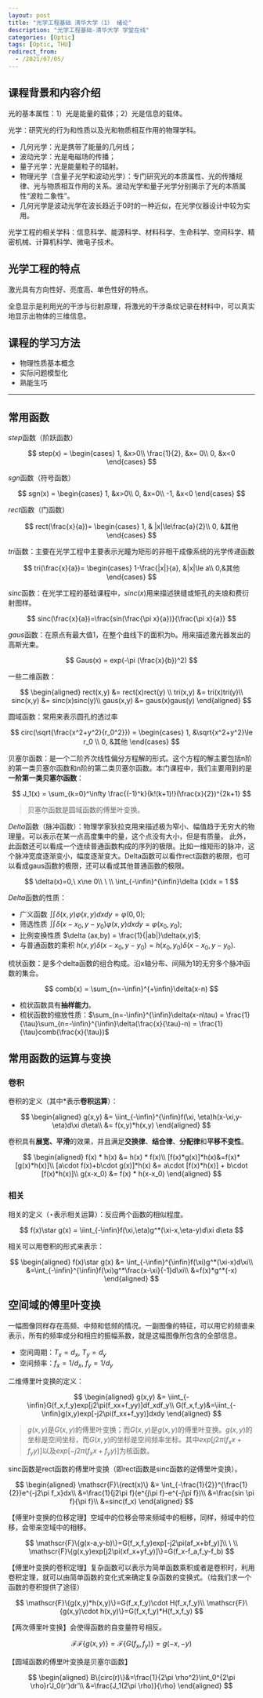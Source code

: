 ```yaml
---
layout: post
title: "光学工程基础 清华大学（1） 绪论"
description: "光学工程基础-清华大学 学堂在线"
categories: [Optic]
tags: [Optic, THU]
redirect_from:  
  - /2021/07/05/
---
```


<head>
    <script src="https://cdn.mathjax.org/mathjax/latest/MathJax.js?config=TeX-AMS-MML_HTMLorMML" type="text/javascript"></script>
    <script type="text/x-mathjax-config">
        MathJax.Hub.Config({
            tex2jax: {
            skipTags: ['script', 'noscript', 'style', 'textarea', 'pre'],
            inlineMath: [['$','$']]
            }
        });
    </script>
</head>

## 课程背景和内容介绍

光的基本属性：1）光是能量的载体；2）光是信息的载体。

光学：研究光的行为和性质以及光和物质相互作用的物理学科。

- 几何光学：光是携带了能量的几何线；
- 波动光学：光是电磁场的传播；
- 量子光学：光是能量粒子的辐射。
- 物理光学（含量子光学和波动光学）：专门研究光的本质属性、光的传播规律、光与物质相互作用的关系。波动光学和量子光学分别揭示了光的本质属性“波粒二象性”。
- 几何光学是波动光学在波长趋近于0时的一种近似，在光学仪器设计中较为实用。

光学工程的相关学科：信息科学、能源科学、材料科学、生命科学、空间科学、精密机械、计算机科学、微电子技术。

## 光学工程的特点

激光具有方向性好、亮度高、单色性好的特点。

全息显示是利用光的干涉与衍射原理，将激光的干涉条纹记录在材料中，可以真实地显示出物体的三维信息。

## 课程的学习方法

- 物理性质基本概念
- 实际问题模型化
- 熟能生巧

---

## 常用函数

$step$函数（阶跃函数）

$$
step(x) =
\begin{cases}
1, &x>0\\
\frac{1}{2}, &x= 0\\
0, &x<0
\end{cases}
$$

$sgn$函数（符号函数）

$$
sgn(x) =
\begin{cases}
1, &x>0\\
0, &x=0\\
-1, &x<0
\end{cases}
$$

$rect$函数（门函数）

$$
rect(\frac{x}{a})=
\begin{cases}
1, & |x|\le\frac{a}{2}\\
0, &其他
\end{cases}
$$

$tri$函数：主要在光学工程中主要表示光瞳为矩形的非相干成像系统的光学传递函数

$$
tri(\frac{x}{a})=
\begin{cases}
1-\frac{|x|}{a}, &|x|\le a\\
0,&其他
\end{cases}
$$

$sinc$函数：在光学工程的基础课程中，$sinc(x)$用来描述狭缝或矩孔的夫琅和费衍射图样。

$$
sinc(\frac{x}{a})=\frac{sin(\frac{\pi x}{a})}{\frac{\pi x}{a}}
$$

$gaus$函数：在原点有最大值1，在整个曲线下的面积为b。用来描述激光器发出的高斯光束。

$$
Gaus(x) = exp(-\pi (\frac{x}{b})^2)
$$

一些二维函数：

$$
\begin{aligned}
rect(x,y) &= rect(x)rect(y) \\
tri(x,y) &= tri(x)tri(y)\\
sinc(x,y) &= sinc(x)sinc(y)\\
gaus(x,y) &= gaus(x)gaus(y)
\end{aligned}
$$

圆域函数：常用来表示圆孔的透过率

$$
circ(\sqrt{\frac{x^2+y^2}{r_0^2}}) =
\begin{cases}
1, &\sqrt{x^2+y^2}\le r_0 \\
0, &其他  
\end{cases}
$$

贝塞尔函数：是一个二阶齐次线性偏分方程解的形式。这个方程的解主要包括n阶的第一类贝塞尔函数和n阶的第二类贝塞尔函数。本门课程中，我们主要用到的是**一阶第一类贝塞尔函数**：

$$
J_1(x) = \sum_{k=0}^\infty \frac{(-1)^k}{k!(k+1)!}(\frac{x}{2})^{2k+1}
$$

> 贝塞尔函数是圆域函数的傅里叶变换。

$Delta$函数（脉冲函数）：物理学家狄拉克用来描述极为窄小、幅值趋于无穷大的物理量。可以表示在某一点高度集中的量，这个点没有大小，但是有质量。 此外，此函数还可以看成一个连续普通函数构成的序列的极限。比如一维矩形的脉冲，这个脉冲宽度逐渐变小，幅度逐渐变大。Delta函数可以看作rect函数的极限，也可以看成gaus函数的极限，还可以看成其他普通函数的极限。

$$
\delta(x)=0,\ x\ne 0\\
\ \\
\int_{-\infin}^{\infin}\delta (x)dx = 1
$$

$Delta$函数的性质：

- 广义函数 $\iint \delta(x,y)\varphi(x,y)dxdy = \varphi(0,0)$;
- 筛选性质 $\iint \delta(x-x_0,y-y_0)\varphi(x,y)dxdy = \varphi(x_0,y_0)$;
- 比例变换性质 $\delta (ax,by) = \frac{1}{|ab|}\delta(x,y)$;
- 与普通函数的乘积 $h(x,y)\delta(x-x_0,y-y_0) = h(x_0,y_0)\delta(x-x_0,y-y_0)$.

梳状函数：是多个delta函数的组合构成。沿x轴分布、间隔为1的无穷多个脉冲函数的集合。

$$
comb(x) = \sum_{n=-\infin}^{+\infin}\delta(x-n)
$$

- 梳状函数具有**抽样能力**。
- 梳状函数的缩放性质：$\sum_{n=-\infin}^{\infin}\delta(x-n\tau) = \frac{1}{\tau}\sum_{n=-\infin}^{\infin}\delta(\frac{x}{\tau}-n) = \frac{1}{\tau}comb(\frac{x}{\tau})$

## 常用函数的运算与变换

### 卷积

卷积的定义（其中$*$表示**卷积运算**）：

$$
\begin{aligned}
g(x,y) &= \iint_{-\infin}^{\infin}f(\xi, \eta)h(x-\xi,y-\eta)d\xi d\eta\\
&= f(x,y)*h(x,y)
\end{aligned}
$$

卷积具有**展宽、平滑**的效果，并且满足**交换律**、**结合律**、**分配律**和**平移不变性**。

$$
\begin{aligned}
f(x) * h(x) &= h(x) * f(x)\\
[f(x)*g(x)]*h(x)&=f(x)*[g(x)*h(x)]\\
[a\cdot f(x)+b\cdot g(x)]*h(x) &= a\cdot [f(x)*h(x)] + b\cdot [f(x)*h(x)]\\
g(x-x_0) &= f(x) * h(x-x_0)
\end{aligned}
$$

### 相关

相关的定义（$\star$表示相关运算）：反应两个函数的相似程度。

$$
f(x)\star g(x) =
\iint_{-\infin}f(\xi,\eta)g^*(\xi-x,\eta-y)d\xi d\eta
$$

相关可以用卷积的形式来表示：

$$
\begin{aligned}
    f(x)\star g(x) &= \int_{-\infin}^{\infin}f(\xi)g^*(\xi-x)d\xi\\
    &=\int_{-\infin}^{\infin}f(\xi)g^*\frac{x-\xi}{-1}d\xi\\
    &=f(x)*g^*(-x)
\end{aligned}
$$

## 空间域的傅里叶变换

一幅图像同样存在高频、中频和低频的情况。一副图像的特征，可以用它的频谱来表示，所有的频率成分和相应的振幅系数，就是这幅图像所包含的全部信息。

- 空间周期：$T_x=d_x,\ T_y=d_y$
- 空间频率：$f_x=1/d_x,\ f_y=1/d_y$

二维傅里叶变换的定义：

$$
\begin{aligned}
g(x,y) &= \iint_{-\infin}G(f_x,f_y)exp[j2\pi(f_xx+f_yy)]df_xdf_y\\
G(f_x,f_y)&=\iint_{-\infin}g(x,y)exp[-j2\pi(f_xx+f_yy)]dxdy
\end{aligned}
$$

> $g(x,y)$是$G(x,y)$的傅里叶变换；而$G(x,y)$是$g(x,y)$的傅里叶变换。$g(x,y)$的坐标是空间坐标，而$G(x,y)$的坐标是空间频率坐标。其中$exp[j2\pi(f_xx+f_yy)]$以及$exp[-j2\pi(f_xx+f_yy)]$为核函数。

sinc函数是rect函数的傅里叶变换（即rect函数是sinc函数的逆傅里叶变换）。

$$
\begin{aligned}
    \mathscr{F}\{rect(x)\} &= \int_{-\frac{1}{2}}^{\frac{1}{2}}e^{-j2\pi f_x}dx\\
    &=\frac{1}{j2\pi f}(e^{j\pi f}-e^{-j\pi f})\\
    &=\frac{sin \pi f}{\pi f}\\
    &=sinc(f_x)
\end{aligned}
$$

【傅里叶变换的位移定理】空域中的位移会带来频域中的相移，同样，频域中的位移，会带来空域中的相移。

$$
\mathscr{F}\{g(x-a,y-b)\}=G(f_x,f_y)exp[-j2\pi(af_x+bf_y)]\\
\ \\
\mathscr{F}\{g(x,y)exp[j2\pi(xf_x+yf_y)]\}=G(f_x-f_a,f_y-f_b)
$$

【傅里叶变换的卷积定理】复杂函数可以表示为简单函数乘积或者是卷积时，利用卷积定理，就可以由简单函数的变化式来确定复杂函数的变换式。（给我们求一个函数的卷积提供了途径）

$$
\mathscr{F}\{g(x,y)*h(x,y)\}=G(f_x,f_y)\cdot H(f_x,f_y)\\
\mathscr{F}\{g(x,y)\cdot h(x,y)\}=G(f_x,f_y)*H(f_x,f_y)
$$

【两次傅里叶变换】会使得函数的自变量符号相反。

$$
\mathscr{FF}\{g(x,y)\}=\mathscr{F}\{G(f_x,f_y)\}=g(-x,-y)
$$

【圆域函数的傅里叶变换是贝塞尔函数】

$$
\begin{aligned}
    B\{circ(r)\}&=\frac{1}{2\pi \rho^2}\int_0^{2\pi \rho}r'J_0(r')dr'\\
    &=\frac{J_1(2\pi \rho)}{\rho}
\end{aligned}
$$
